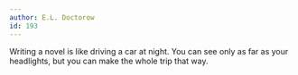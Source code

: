 ```yaml
---
author: E.L. Doctorow
id: 193
---
```


Writing a novel is like driving a car at night. You can see only as far as your headlights, but you can make the whole trip that way.